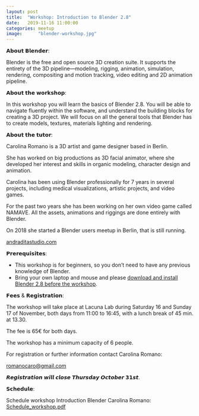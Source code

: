 ```yaml
---
layout: post
title:  "Workshop: Introduction to Blender 2.8"
date:   2019-11-16 11:00:00 
categories: meetup
image:	    "blender-workshop.jpg"
---
```


𝗔𝗯𝗼𝘂𝘁 𝗕𝗹𝗲𝗻𝗱𝗲𝗿:

Blender is the free and open source 3D creation suite. It supports the entirety of the 3D pipeline—modeling, rigging, animation, simulation, rendering, compositing and motion tracking, video editing and 2D animation pipeline.

𝗔𝗯𝗼𝘂𝘁 𝘁𝗵𝗲 𝘄𝗼𝗿𝗸𝘀𝗵𝗼𝗽:

In this workshop you will learn the basics of Blender 2.8. You will be able to navigate fluently within the software, and understand the building blocks for creating a 3D project.
We will focus on all the general tools that Blender has to create models, textures, materials lighting and rendering.

𝗔𝗯𝗼𝘂𝘁 𝘁𝗵𝗲 𝘁𝘂𝘁𝗼𝗿:

Carolina Romano is a 3D artist and game designer based in Berlin.

She has worked on big productions as 3D facial animator, where she developed her interest and skills in organic modeling, character design and animation.

Carolina has been using Blender professionally for 7 years in several projects, including medical visualizations, artistic projects, and video games.

For the past two years she has been working on her own video game called NAMAVE. All the assets, animations and riggings are done entirely with Blender.

On 2018 she started a Blender users meetup in Berlin, that is still running.

[andraditastudio.com](http://andraditastudio.com)

𝗣𝗿𝗲𝗿𝗲𝗾𝘂𝗶𝘀𝗶𝘁𝗲𝘀:

- This workshop is for beginners, so you don’t need to have any previous knowledge of Blender.
- Bring your own laptop and mouse and please [download and install Blender 2.8 before the workshop](https://www.blender.org/download/).

𝗙𝗲𝗲𝘀 & 𝗥𝗲𝗴𝗶𝘀𝘁𝗿𝗮𝘁𝗶𝗼𝗻:

The workshop will take place at Lacuna Lab during Saturday 16 and Sunday 17 of November, both days from 11:00 to 16:45, with a lunch break of 45 min. at 13.30.

The fee is 65€ for both days.

The workshop has a minimum capacity of 6 people.

For registration or further information contact Carolina Romano:

[romanocaro@gmail.com](mailto:romanocaro@gmail.com)

𝙍𝙚𝙜𝙞𝙨𝙩𝙧𝙖𝙩𝙞𝙤𝙣 𝙬𝙞𝙡𝙡 𝙘𝙡𝙤𝙨𝙚 𝙏𝙝𝙪𝙧𝙨𝙙𝙖𝙮 𝙊𝙘𝙩𝙤𝙗𝙚𝙧 𝟯𝟭𝙨𝙩.

𝗦𝗰𝗵𝗲𝗱𝘂𝗹𝗲:

Schedule workshop Introduction Blender Carolina Romano: [Schedule_workshop.pdf](http://andraditastudio.com/blender_workshop/Schedule_workshop_Introduction_Blender_CarolinaRomano.pdf)

